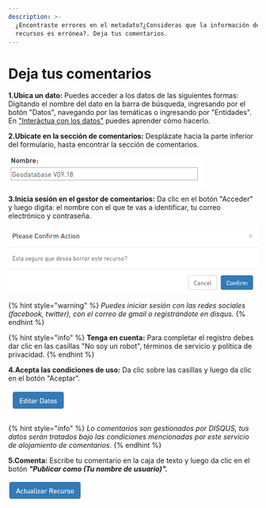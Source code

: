 ```yaml
---
description: >-
  ¿Encontraste errores en el metadato?¿Consideras que la información de los
  recursos es errónea?. Deja tus comentarios.
---
```


# Deja tus comentarios

**1.Ubica un dato:** Puedes acceder a los datos de las siguientes formas: Digitando el nombre del dato en la barra de búsqueda, ingresando por el botón "Datos", navegando por las temáticas o ingresando por "Entidades". En ["Interáctua con los datos"](https://datosbogota.gitbook.io/manual-usuario/interactua-con-los-datos.) puedes aprender cómo hacerlo.

**2.Ubicate en la sección de comentarios:** Desplázate hacia la parte inferior del formulario, hasta encontrar la sección de comentarios.

![](.gitbook/assets/image%20%28106%29.png)

**3.Inicia sesión en el gestor de comentarios:** Da clic en el botón "Acceder" y luego digita: el nombre con el que te vas a identificar, tu correo electrónico y contraseña.

![](.gitbook/assets/image%20%2889%29.png)

{% hint style="warning" %}
_Puedes iniciar sesión con las redes sociales \(facebook, twitter\), con el correo de gmail o registrándote en disqus._
{% endhint %}

{% hint style="info" %}
**Tenga en cuenta:** Para completar el registro debes dar clic en las casillas "No soy un robot",  términos de servicio y política de privacidad.
{% endhint %}

**4.Acepta las condiciones de uso:** Da clic sobre las casillas y luego da clic en el botón "Aceptar".

![](.gitbook/assets/image%20%2837%29.png)

{% hint style="info" %}
_Lo comentarios son gestionados por DISQUS, tus datos serán tratados bajo las condiciones mencionadas por este servicio de alojamiento de comentarios._
{% endhint %}

**5.Comenta:** Escribe tu comentario en la caja de texto y luego da clic en el botón _**"Publicar como \(Tu nombre de usuario\)".**_

![](.gitbook/assets/image%20%2855%29.png)

